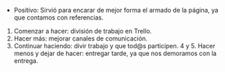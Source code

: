 

- Positivo: Sirvió para encarar de mejor forma el armado de la página, ya que contamos con referencias.


1. Comenzar a hacer: división de trabajo en Trello.
2. Hacer más: mejorar canales de comunicación.
3. Continuar haciendo: divir trabajo y que tod@s participen.
4 y 5. Hacer menos y dejar de hacer: entregar tarde, ya que nos demoramos con la entrega.
